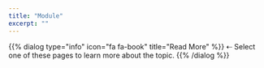 ```yaml
---
title: "Module"
excerpt: ""
---
```

{{% dialog type="info" icon="fa fa-book" title="Read More" %}}
⇠ Select one of these pages to learn more about the topic.
{{% /dialog %}}
